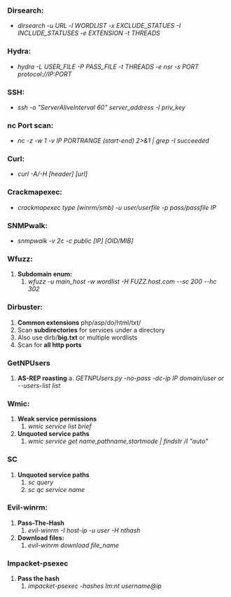 ﻿
### **Dirsearch:**
- *dirsearch -u URL -l WORDLIST -x EXCLUDE_STATUES -I INCLUDE_STATUSES -e EXTENSION -t THREADS*

### **Hydra:**
- *hydra -L USER_FILE -P PASS_FILE -t THREADS -e nsr -s PORT protocol://IP:PORT*

### **SSH:**
- *ssh -o "ServerAliveInterval 60" server_address -I priv_key*

### **nc Port scan:**
- *nc -z -w 1 -v IP PORTRANGE (start-end) 2>&1 | grep -I succeeded*

### **Curl:**
- *curl -A/-H [header] [url]*

### **Crackmapexec:**
- *crackmapexec type (winrm/smb) -u user/userfile -p pass/passfile IP*

### **SNMPwalk:**
- *snmpwalk -v 2c -c public [IP] [OID/MIB]*

### **Wfuzz:**
1. **Subdomain enum:**
	1. *wfuzz -u main_host -w wordlist -H FUZZ.host.com --sc 200 --hc 302*

### Dirbuster:
1. **Common extensions** php/asp/do/html/txt/
18. Scan **subdirectories** for services under a directory
19. Also use dirb/**big.txt** or multiple wordlists
20. Scan for **all http ports**

### **GetNPUsers**
1. **AS-REP roasting**
a. *GETNPUsers.py -no-pass -dc-ip IP domain/user or --users-list list*

### **Wmic:**
1. **Weak service permissions**
	1. *wmic service list brief*
2. **Unquoted service paths**
	1. *wmic service get name,pathname,startmode | findstr /I "auto"*

### **SC**
1. **Unquoted service paths**
	1. *sc query*
	2. *sc qc service name*

### **Evil-winrm:**
1. **Pass-The-Hash**
	1. *evil-winrm -I host-ip -u user -H nthash*
2. **Download files:**
	1. *evil-winrm download file_name*

### **Impacket-psexec**
1. **Pass the hash**
	1. *impacket-psexec -hashes lm:nt username@ip*
